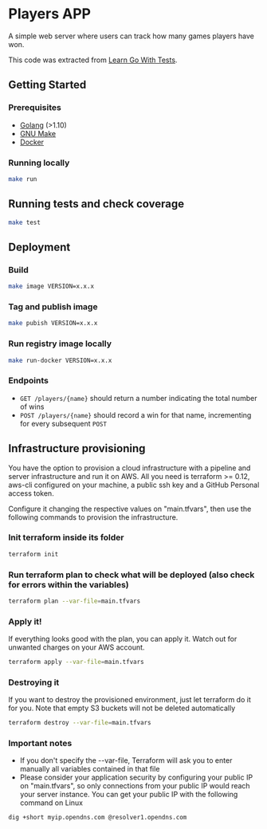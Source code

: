 # Players APP

A simple web server where users can track how many games players have won.

This code was extracted from [Learn Go With Tests](https://quii.gitbook.io/learn-go-with-tests/build-an-application/http-server).

## Getting Started

### Prerequisites

- [Golang](http://golang.org/) (>1.10)
- [GNU Make](https://www.gnu.org/software/make/)
- [Docker](http://docker.com)

### Running locally

```bash
make run
```

## Running tests and check coverage

```bash
make test
```

## Deployment

### Build

```bash
make image VERSION=x.x.x
```

### Tag and publish image

```bash
make pubish VERSION=x.x.x
```

### Run registry image locally

```bash
make run-docker VERSION=x.x.x
```

### Endpoints


- `GET /players/{name}` should return a number indicating the total number of wins
- `POST /players/{name}` should record a win for that name, incrementing for every subsequent `POST`

## Infrastructure provisioning

You have the option to provision a cloud infrastructure with a pipeline and server infrastructure and run it on AWS. All you need is terraform >= 0.12, aws-cli configured on your machine, a public ssh key and a GitHub Personal access token.

Configure it changing the respective values on "main.tfvars", then use the following commands to provision the infrastructure.

### Init terraform inside its folder
```bash
terraform init
```

### Run terraform plan to check what will be deployed (also check for errors within the variables)
```bash
terraform plan --var-file=main.tfvars
```

### Apply it!

If everything looks good with the plan, you can apply it. Watch out for unwanted charges on your AWS account.

```bash
terraform apply --var-file=main.tfvars
```

### Destroying it

If you want to destroy the provisioned environment, just let terraform do it for you. Note that empty S3 buckets will not be deleted automatically

```bash
terraform destroy --var-file=main.tfvars
```

### Important notes

- If you don't specify the --var-file, Terraform will ask you to enter manually all variables contained in that file
- Please consider your application security by configuring your public IP on "main.tfvars", so only connections from your public IP would reach your server instance. You can get your public IP with the following command on Linux

```bash
dig +short myip.opendns.com @resolver1.opendns.com
```
